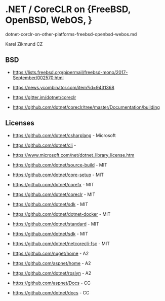 # .NET / CoreCLR on {FreeBSD, OpenBSD, WebOS, }

dotnet-corclr-on-other-platforms-freebsd-openbsd-webos.md

Karel Zikmund CZ


## BSD

*   https://lists.freebsd.org/pipermail/freebsd-mono/2017-September/002570.html

*   https://news.ycombinator.com/item?id=9431368

*   https://gitter.im/dotnet/coreclr

*   https://github.com/dotnet/coreclr/tree/master/Documentation/building

## Licenses

*   https://github.com/dotnet/csharplang - Microsoft

*   https://github.com/dotnet/cli -

*   https://www.microsoft.com/net/dotnet_library_license.htm

*   https://github.com/dotnet/source-build - MIT

*   https://github.com/dotnet/core-setup - MIT

*   https://github.com/dotnet/corefx - MIT

*   https://github.com/dotnet/coreclr - MIT

*   https://github.com/dotnet/sdk - MIT

*   https://github.com/dotnet/dotnet-docker - MIT

*   https://github.com/dotnet/standard - MIT

*   https://github.com/dotnet/sdk - MIT

*   https://github.com/dotnet/netcorecli-fsc - MIT

*   https://github.com/nuget/home - A2

*   https://github.com/aspnet/home - A2

*   https://github.com/dotnet/roslyn - A2

*   https://github.com/aspnet/Docs - CC

*   https://github.com/dotnet/docs - CC
